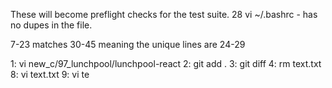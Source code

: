 These will become preflight checks for the test suite.
28  vi ~/.bashrc - has no dupes in the file.

7-23 matches 30-45
meaning the unique lines are 24-29

1: vi new_c/97_lunchpool/lunchpool-react
2: git add .
3: git diff
4: rm text.txt 
8: vi text.txt 
9: vi te
